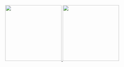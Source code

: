<div>
<a href="https://github.com/jhonatasal">
<img height="180em" src="https://github-readme-stats.vercel.app/api/top-langs/?username=jhonatasal&layout=compact&langs_count=7&theme=merko"/>
<img height="180em" src="https://github-readme-stats.vercel.app/api?username=jhonatasal&show_icons=true&theme=merko&include_all_commits=true&count_private=true"/>
</div>
